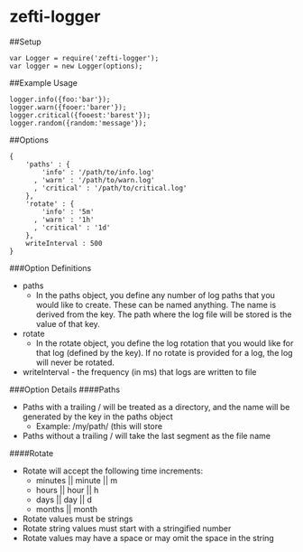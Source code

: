zefti-logger
============


##Setup
```
var Logger = require('zefti-logger');
var logger = new Logger(options);
```
##Example Usage
```
logger.info({foo:'bar'});
logger.warn({fooer:'barer'});
logger.critical({fooest:'barest'});
logger.random({random:'message'});
```

##Options

```
{
    'paths' : {
        'info' : '/path/to/info.log'
      , 'warn' : '/path/to/warn.log'
      , 'critical' : '/path/to/critical.log'
    },
    'rotate' : {
        'info' : '5m'
      , 'warn' : '1h'
      , 'critical' : '1d'
    },
    writeInterval : 500
}
```

###Option Definitions
* paths
  * In the paths object, you define any number of log paths that you would like to create.  These can be named anything.  The name is derived from the key.  The path where the log file will be stored is the value of that key.
* rotate
  * In the rotate object, you define the log rotation that you would like for that log (defined by the key).  If no rotate is provided for a log, the log will never be rotated.
* writeInterval - the frequency (in ms) that logs are written to file

###Option Details
####Paths
* Paths with a trailing / will be treated as a directory, and the name will be generated by the key in the paths object
  * Example: /my/path/ (this will store
* Paths without a trailing / will take the last segment as the file name

####Rotate
* Rotate will accept the following time increments:
  * minutes || minute || m
  * hours || hour || h
  * days || day  || d
  * months || month
* Rotate values must be strings
* Rotate string values must start with a stringified number
* Rotate values may have a space or may omit the space in the string
